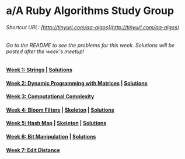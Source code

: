 # a/A Ruby Algorithms Study Group
###### Shortcut URL: [http://tinyurl.com/aa-algos](http://tinyurl.com/aa-algos)


###### Go to the README to see the problems for this week. Solutions will be posted after the week's meetup!
#### [Week 1: Strings](week1_strings.md) | [Solutions](week1_solutions.md)
#### [Week 2: Dynamic Programming with Matrices](week2_dynamic_programming.md) | [Solutions](week2_solutions.md)
#### [Week 3: Computational Complexity](week3_computational_complexity.md)
#### [Week 4: Bloom Filters](week4_bloom_filters.md) | [Skeleton](lib/week4_bloom_filter/week4_bloom_filter.zip) | [Solutions](week4_solutions.rb)
#### [Week 5: Hash Map](week5_hash_maps.md) | [Skeleton](lib/week5_hash_map/skeleton.zip) | [Solutions](lib/week5_hash_map/solution/lib)
#### [Week 6: Bit Manipulation](week6_bit_manipulation.md) | [Solutions](week6_solutions.md)
#### [Week 7: Edit Distance](week7_edit_distance.md)
